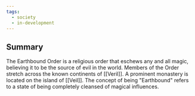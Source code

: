 ```yaml
---
tags:
  - society
  - in-development
---
```

## Summary

The Earthbound Order is a religious order that eschews any and all magic, believing it to be the source of evil in the world. Members of the Order stretch across the known continents of [[Veril]]. A prominent monastery is located on the island of [[Veil]]. The concept of being "Earthbound" refers to a state of being completely cleansed of magical influences. 
